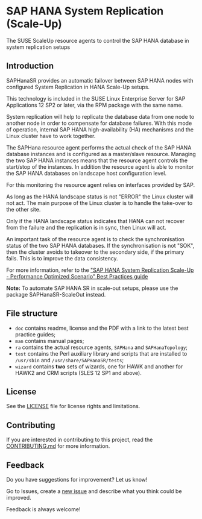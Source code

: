 # SAP HANA System Replication (Scale-Up)

The SUSE ScaleUp resource agents to control the SAP HANA database in system replication setups


<!-- [![Build Status](https://travis-ci.org/SUSE/SAPHanaSR.svg?branch=master)](https://travis-ci.org/SUSE/SAPHanaSR) -->


## Introduction

SAPHanaSR provides an automatic failover between SAP HANA nodes with configured System Replication in HANA Scale-Up setups.

This technology is included in the SUSE Linux Enterprise Server for SAP Applications 12 SP2 or later, via the RPM package with the same name.

System replication will help to replicate the database data from one node to another node in order to compensate for database failures. With this mode of operation, internal SAP HANA high-availability (HA) mechanisms and the Linux cluster have to work together.

The SAPHana resource agent performs the actual check of the SAP HANA database instances and is configured as a master/slave resource.
Managing the two SAP HANA instances means that the resource agent controls the start/stop of the instances. In addition the resource agent is able to monitor the SAP HANA databases on landscape host configuration level.

For this monitoring the resource agent relies on interfaces provided by SAP.

As long as the HANA landscape status is not "ERROR" the Linux cluster will not act. The main purpose of the Linux cluster is to handle the take-over to the other site.

Only if the HANA landscape status indicates that HANA can not recover from the failure and the replication is in sync, then Linux will act.

An important task of the resource agent is to check the synchronisation status of the two SAP HANA databases. If the synchronisation is not "SOK", then the
cluster avoids to takeover to the secondary side, if the primary fails. This is to improve the data consistency.

For more information, refer to the ["SAP HANA System Replication Scale-Up - Performance Optimized Scenario" Best Practices guide](https://documentation.suse.com/sbp/all/single-html/SLES4SAP-hana-sr-guide-PerfOpt-12/)

**Note:** To automate SAP HANA SR in scale-out setups, please use the package SAPHanaSR-ScaleOut instead.


## File structure

- `doc` contains readme, license and the PDF with a link to the latest best practice guides;
- `man` contains manual pages;
- `ra` contains the actual resource agents, `SAPHana` and `SAPHanaTopology`;
- `test` contains the Perl auxiliary library and scripts that are installed to `/usr/sbin` and `/usr/share/SAPHanaSR/tests`;
- `wizard` contains **two** sets of wizards, one for HAWK and another for HAWK2 and CRM scripts (SLES 12 SP1 and above).


## License

See the [LICENSE](LICENSE) file for license rights and limitations.


## Contributing

If you are interested in contributing to this project, read the [CONTRIBUTING.md](CONTRIBUTING.md) for more information.


## Feedback
Do you have suggestions for improvement? Let us know!

Go to Issues, create a [new issue](https://github.com/SUSE/SAPHanaSR/issues) and describe what you think could be improved.

Feedback is always welcome!



